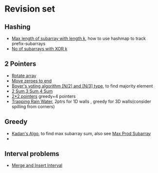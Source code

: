 # Revision set

## Hashing
- [Max length of subarray with length k](/algos/_2_Arrays/_2_Arrays/_11_longestSubarrWithSumK.java), how to use hashmap to track prefix-subarrays
- [No of subarrays with XOR k](/algos/_2_Arrays/_2_Arrays/_27_subArraysWithXOR_k.java)


## 2 Pointers
- [Rotate array](/algos/_2_Arrays/_2_Arrays/_4_LeftRotateArray.java)
- [Move zeroes to end](/algos/_2_Arrays/_2_Arrays/_6_moveAllZeroesToEnd.java)
- [Boyer's voting algorithm [N/2] and [N/3] type](/algos/_2_Arrays/_2_Arrays/_14_majorityElemnt_1_.java), to find majority element
- [2 Sum](/algos/_2_Arrays/_2_Arrays/_12_2Sum_type1.java),[3 Sum](/algos/_2_Arrays/_2_Arrays/_20_3Sum.java),[4 Sum](/algos/_2_Arrays/_2_Arrays/_26_4sum.java) 
- [2*2 pointers](/algos/_2_Arrays/_2_Arrays/_38_very_different_array.java) greedy+4 pointers
- [Trapping Rain Water](/algos/_13_Stack_Queue/_05_trapping_rain_water.java), 2ptrs for 1D walls , greedy for 3D walls(consider spilling from corners)

## Greedy
- [Kadan's Algo](/algos/_2_Arrays/_2_Arrays/_15_kandaneAlgo.java), to find max subarray sum, also see [Max Prod Subarray](/algos/_2_Arrays/_2_Arrays/_34_maxProdSubarr.java)
- 

## Interval problems
- [Merge and Insert Interval](/algos/_2_Arrays/_2_Arrays/_28_mergeIntervals.java)